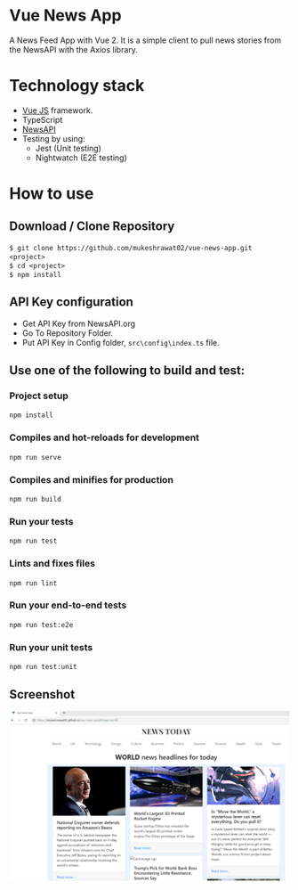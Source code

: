 # Vue News App
A News Feed App with Vue 2. It is a simple client to pull news stories from the NewsAPI with the Axios library.

# Technology stack
- [Vue JS](https://vuejs.org/v2/guide/) framework.
- TypeScript
- [NewsAPI](https://newsapi.org/)
- Testing by using: 
    - Jest (Unit testing)
    - Nightwatch (E2E testing)

# How to use

## Download / Clone Repository
```
$ git clone https://github.com/mukeshrawat02/vue-news-app.git <project>
$ cd <project>
$ npm install
```

## API Key configuration

* Get API Key from NewsAPI.org
* Go To Repository Folder.
* Put API Key in Config folder, ```src\config\index.ts``` file.


## Use one of the following to build and test:

### Project setup
```
npm install
```

### Compiles and hot-reloads for development
```
npm run serve
```

### Compiles and minifies for production
```
npm run build
```

### Run your tests
```
npm run test
```

### Lints and fixes files
```
npm run lint
```

### Run your end-to-end tests
```
npm run test:e2e
```

### Run your unit tests
```
npm run test:unit
```

## Screenshot
![Alt text](/screenshot-vue-news-app.PNG?raw=true "World News Page")
